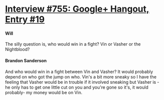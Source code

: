 # [Interview #755: Google+ Hangout, Entry #19](https://www.theoryland.com/intvmain.php?i=755#19)

#### Will

The silly question is, who would win in a fight? Vin or Vasher or the Nightblood?

#### Brandon Sanderson

And who would win in a fight between Vin and Vasher? It would probably depend on who got the jump on who. Vin's a bit more sneaky so I have the feeling that Vasher would be in trouble if it involved sneaking but Vasher is - he only has to get one little cut on you and you're gone so it's, it would probably- my money would be on Vin.

